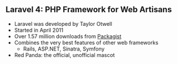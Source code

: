Laravel 4: PHP Framework for Web Artisans
-----------------------------------------
- Laravel was developed by Taylor Otwell
- Started in April 2011
- Over 1.57 million downloads from
  [Packagist](https://packagist.org/packages/laravel/framework)
- Combines the very best features of other web frameworks
  - Rails, ASP.NET, Sinatra, Symfony
- Red Panda: the official, unofficial mascot
